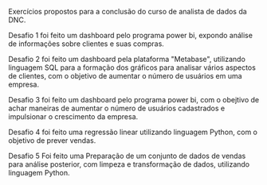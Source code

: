 Exercícios propostos para a  conclusão do curso de analista de dados da DNC.

Desafio 1 foi feito um dashboard pelo programa power bi, expondo análise de informações sobre clientes e suas compras.

Desafio 2 foi feito um dashboard pela plataforma "Metabase", utilizando linguagem SQL para a formação dos gráficos para analisar vários aspectos de clientes, com o objetivo de aumentar o número de usuários em uma empresa.

Desafio 3 foi feito um dashboard pelo programa power bi, com o obejtivo de achar maneiras de aumentar o número de usuários cadastrados e impulsionar o crescimento da empresa.

Desafio 4 foi feito uma regressão linear utilizando linguagem Python, com o objetivo de prever vendas.

Desafio 5 Foi feito uma Preparação de um conjunto de dados de vendas para análise posterior, com limpeza e transformação de dados, utilizando linguagem Python.
